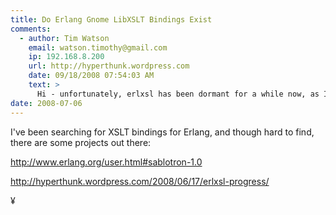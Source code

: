```yaml
---
title: Do Erlang Gnome LibXSLT Bindings Exist 
comments:
  - author: Tim Watson
    email: watson.timothy@gmail.com
    ip: 192.168.8.200
    url: http://hyperthunk.wordpress.com
    date: 09/18/2008 07:54:03 AM
    text: >
      Hi - unfortunately, erlxsl has been dormant for a while now, as I currently have 2 jobs! I'm discussing handover to another community member at the moment, so perhaps this will get resurrected soon!<br/><br/>Cheers
date: 2008-07-06
---
```

I've been searching for XSLT bindings for Erlang, and though hard to find, there are some projects out there:

<a href="http://www.erlang.org/user.html#sablotron-1.0">http://www.erlang.org/user.html#sablotron-1.0</a>

<a href="http://hyperthunk.wordpress.com/2008/06/17/erlxsl-progress/">http://hyperthunk.wordpress.com/2008/06/17/erlxsl-progress/</a>

¥

